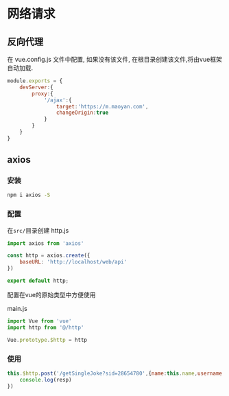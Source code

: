# 网络请求

## 反向代理

在 vue.config.js 文件中配置, 如果没有该文件, 在根目录创建该文件,将由vue框架自动加载.

```js
module.exports = {
    devServer:{
        proxy:{
            '/ajax':{
                target:'https://m.maoyan.com',
                changeOrigin:true
            }
        }
    }
}
```

## axios

### 安装

```sh
npm i axios -S
```

### 配置

在`src/`目录创建 http.js

```js
import axios from 'axios'

const http = axios.create({
    baseURL: 'http://localhost/web/api'
})

export default http;
```

配置在vue的原始类型中方便使用

main.js

```js
import Vue from 'vue'
import http from '@/http'

Vue.prototype.$http = http
```

### 使用

```js
this.$http.post('/getSingleJoke?sid=28654780',{name:this.name,username:this.username,password:this.password}).then(resp => {
    console.log(resp)
})
```



